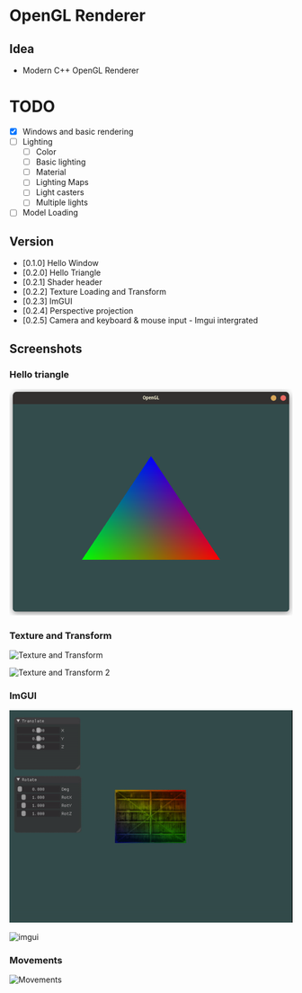 # OpenGL Renderer

## Idea
- Modern C++ OpenGL Renderer

# TODO

- [x] Windows and basic rendering
- [ ] Lighting
  - [ ] Color
  - [ ] Basic lighting
  - [ ] Material
  - [ ] Lighting Maps
  - [ ] Light casters
  - [ ] Multiple lights
- [ ] Model Loading
    
## Version

- [0.1.0] Hello Window
- [0.2.0] Hello Triangle
- [0.2.1] Shader header
- [0.2.2] Texture Loading and Transform
- [0.2.3] ImGUI
- [0.2.4] Perspective projection
- [0.2.5] Camera and keyboard & mouse input - Imgui intergrated

## Screenshots

### Hello triangle

![Hello Triangle](screenshots/hello_triangle.png)

### Texture and Transform

![Texture and Transform](screenshots/texture_trans.gif)

![Texture and Transform 2](screenshots/texture_trans_demo2.gif)

### ImGUI

![imgui](screenshots/imgui.gif)

![imgui](screenshots/3DImgui.gif)

### Movements

![Movements](screenshots/HWInput.gif)